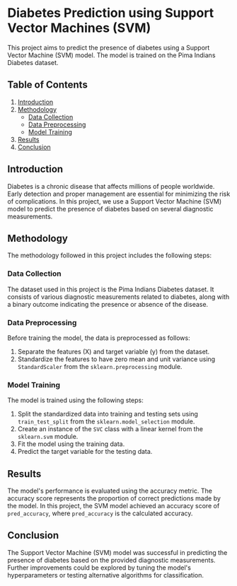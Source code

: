 # Diabetes Prediction using Support Vector Machines (SVM)

This project aims to predict the presence of diabetes using a Support Vector Machine (SVM) model. The model is trained on the Pima Indians Diabetes dataset.

## Table of Contents
1. [Introduction](#introduction)
2. [Methodology](#methodology)
   - [Data Collection](#data-collection)
   - [Data Preprocessing](#data-preprocessing)
   - [Model Training](#model-training)
3. [Results](#results)
4. [Conclusion](#conclusion)

## Introduction
<a name="introduction"></a>
Diabetes is a chronic disease that affects millions of people worldwide. Early detection and proper management are essential for minimizing the risk of complications. In this project, we use a Support Vector Machine (SVM) model to predict the presence of diabetes based on several diagnostic measurements.

## Methodology
<a name="methodology"></a>
The methodology followed in this project includes the following steps:

### Data Collection
<a name="data-collection"></a>
The dataset used in this project is the Pima Indians Diabetes dataset. It consists of various diagnostic measurements related to diabetes, along with a binary outcome indicating the presence or absence of the disease.

### Data Preprocessing
<a name="data-preprocessing"></a>
Before training the model, the data is preprocessed as follows:
1. Separate the features (X) and target variable (y) from the dataset.
2. Standardize the features to have zero mean and unit variance using `StandardScaler` from the `sklearn.preprocessing` module.

### Model Training
<a name="model-training"></a>
The model is trained using the following steps:
1. Split the standardized data into training and testing sets using `train_test_split` from the `sklearn.model_selection` module.
2. Create an instance of the `SVC` class with a linear kernel from the `sklearn.svm` module.
3. Fit the model using the training data.
4. Predict the target variable for the testing data.

## Results
<a name="results"></a>
The model's performance is evaluated using the accuracy metric. The accuracy score represents the proportion of correct predictions made by the model. In this project, the SVM model achieved an accuracy score of `pred_accuracy`, where `pred_accuracy` is the calculated accuracy.

## Conclusion
<a name="conclusion"></a>
The Support Vector Machine (SVM) model was successful in predicting the presence of diabetes based on the provided diagnostic measurements. Further improvements could be explored by tuning the model's hyperparameters or testing alternative algorithms for classification.


